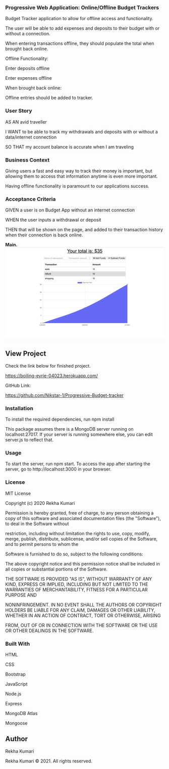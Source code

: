 ### Progressive Web Application: Online/Offline Budget Trackers


Budget Tracker application to allow for offline access and functionality.

The user will be able to add expenses and deposits to their budget with or without a connection.

 When entering transactions offline, they should populate the total when brought back online.

Offline Functionality:

Enter deposits offline

Enter expenses offline

When brought back online:

Offline entries should be added to tracker.


### User Story


AS AN avid traveller

I WANT to be able to track my withdrawals and deposits with or without a data/internet connection

SO THAT my account balance is accurate when I am traveling


### Business Context


Giving users a fast and easy way to track their money is important, but allowing them to access that information anytime is even more important.

Having offline functionality is paramount to our applications success.

### Acceptance Criteria


GIVEN a user is on Budget App without an internet connection


WHEN the user inputs a withdrawal or deposit


THEN that will be shown on the page, and added to their transaction history when their connection is back online.


**Main.**
!["Start Page"](public/images/PWA.png "Start page.")


## View Project

Check the link below for finished project.

https://boiling-eyrie-04023.herokuapp.com/

GitHub Link:

https://github.com/Nikstar-1/Progressive-Budget-tracker

### Installation

To install the required dependencies, run npm install

This package assumes there is a MongoDB server running on localhost:27017. If your server is running somewhere else, you can edit server.js to reflect that.



### Usage

To start the server, run npm start. To access the app after starting the server, go to http://localhost:3000 in your browser.


### License

MIT License

Copyright (c) 2020 Rekha Kumari

Permission is hereby granted, free of charge, to any person obtaining a copy of this software and associated documentation files (the "Software"), to deal in the Software without 


restriction, including without limitation the rights to use, copy, modify, merge, publish, distribute, sublicense, and/or sell copies of the Software, and to permit persons to whom the 


Software is furnished to do so, subject to the following conditions:


The above copyright notice and this permission notice shall be included in all copies or substantial portions of the Software.


THE SOFTWARE IS PROVIDED "AS IS", WITHOUT WARRANTY OF ANY KIND, EXPRESS OR IMPLIED, INCLUDING BUT NOT LIMITED TO THE WARRANTIES OF MERCHANTABILITY, FITNESS FOR A PARTICULAR PURPOSE AND 


NONINFRINGEMENT. IN NO EVENT SHALL THE AUTHORS OR COPYRIGHT HOLDERS BE LIABLE FOR ANY CLAIM, DAMAGES OR OTHER LIABILITY, WHETHER IN AN ACTION OF CONTRACT, TORT OR OTHERWISE, ARISING 


FROM, OUT OF OR IN CONNECTION WITH THE SOFTWARE OR THE USE OR OTHER DEALINGS IN THE SOFTWARE.


 ### Built With

HTML

CSS

Bootstrap

JavaScript

Node.js

Express

MongoDB Atlas

Mongoose


## Author

Rekha Kumari


Rekha Kumari © 2021. All rights reserved.
